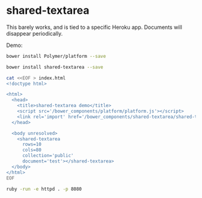 # shared-textarea

This barely works, and is tied to a specific Heroku app. Documents will
disappear periodically.

Demo:

```sh
bower install Polymer/platform --save

bower install shared-textarea --save

cat <<EOF > index.html
<!doctype html>

<html>
  <head>
    <title>shared-textarea demo</title>
    <script src='/bower_components/platform/platform.js'></script>
    <link rel='import' href='/bower_components/shared-textarea/shared-textarea.html'>
  </head>

  <body unresolved>
    <shared-textarea
      rows=10
      cols=80
      collection='public'
      document='test'></shared-textarea>
  </body>
</html>
EOF

ruby -run -e httpd . -p 8080
```
